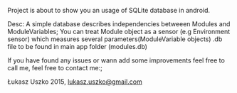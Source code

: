 Project is about to show you an usage of SQLite database in android. 

Desc:
A simple database describes independencies betweeen Modules and ModuleVariables;
You can treat Module object as a sensor (e.g Environment sensor) which measures several parameters(ModuleVariable objects)
.db file to be found in main app folder (modules.db)
 

If you have found any issues or wann add some improvements feel free to call me, 
feel free to contact me:;

Łukasz Uszko 2015,
lukasz.uszko@gmail.com 